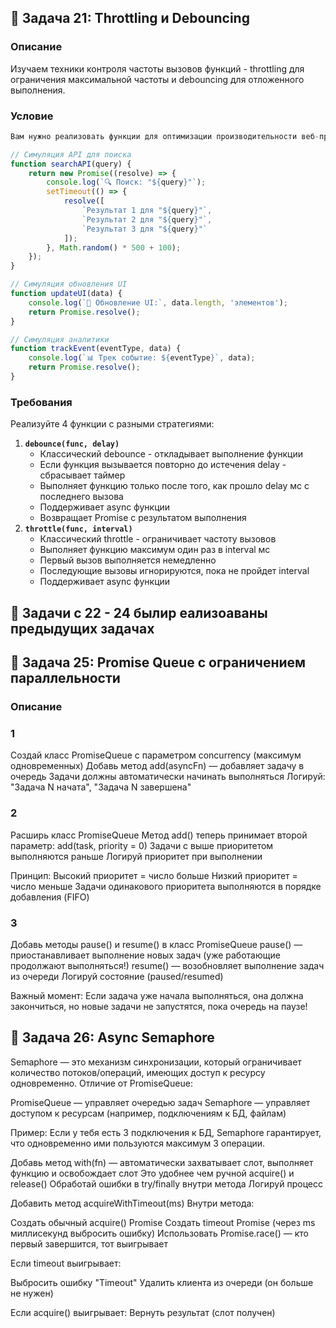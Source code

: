 ## 📝 Задача 21: Throttling и Debouncing

### Описание

Изучаем техники контроля частоты вызовов функций - throttling для ограничения максимальной частоты и debouncing для отложенного выполнения.

### Условие

```javascript
Вам нужно реализовать функции для оптимизации производительности веб-приложени

// Симуляция API для поиска
function searchAPI(query) {
    return new Promise((resolve) => {
        console.log(`🔍 Поиск: "${query}"`);
        setTimeout(() => {
            resolve([
                `Результат 1 для "${query}"`,
                `Результат 2 для "${query}"`,
                `Результат 3 для "${query}"`
            ]);
        }, Math.random() * 500 + 100);
    });
}

// Симуляция обновления UI
function updateUI(data) {
    console.log(`🎨 Обновление UI:`, data.length, 'элементов');
    return Promise.resolve();
}

// Симуляция аналитики
function trackEvent(eventType, data) {
    console.log(`📊 Трек событие: ${eventType}`, data);
    return Promise.resolve();
}
```

### Требования

Реализуйте 4 функции с разными стратегиями:

1. **`debounce(func, delay)`**
    - Классический debounce - откладывает выполнение функции
    - Если функция вызывается повторно до истечения delay - сбрасывает таймер
    - Выполняет функцию только после того, как прошло delay мс с последнего вызова
    - Поддерживает async функции
    - Возвращает Promise с результатом выполнения
2. **`throttle(func, interval)`**
    - Классический throttle - ограничивает частоту вызовов
    - Выполняет функцию максимум один раз в interval мс
    - Первый вызов выполняется немедленно
    - Последующие вызовы игнорируются, пока не пройдет interval
    - Поддерживает async функции

## 📝 Задачи с 22 - 24 былир еализоаваны предыдущих задачах

## 📝 Задача 25: Promise Queue с ограничением параллельности

### Описание

### 1

Создай класс PromiseQueue с параметром concurrency (максимум одновременных)
Добавь метод add(asyncFn) — добавляет задачу в очередь
Задачи должны автоматически начинать выполняться
Логируй: "Задача N начата", "Задача N завершена"

### 2

Расширь класс PromiseQueue
Метод add() теперь принимает второй параметр: add(task, priority = 0)
Задачи с выше приоритетом выполняются раньше
Логируй приоритет при выполнении

Принцип:
Высокий приоритет = число больше
Низкий приоритет = число меньше
Задачи одинакового приоритета выполняются в порядке добавления (FIFO)

### 3

Добавь методы pause() и resume() в класс PromiseQueue
pause() — приостанавливает выполнение новых задач (уже работающие продолжают выполняться!)
resume() — возобновляет выполнение задач из очереди
Логируй состояние (paused/resumed)

Важный момент: Если задача уже начала выполняться, она должна закончиться, но новые задачи не запустятся, пока очередь на паузе!

## 📝 Задача 26: Async Semaphore

Semaphore — это механизм синхронизации, который ограничивает количество потоков/операций, имеющих доступ к ресурсу одновременно.
Отличие от PromiseQueue:

PromiseQueue — управляет очередью задач
Semaphore — управляет доступом к ресурсам (например, подключениям к БД, файлам)

Пример: Если у тебя есть 3 подключения к БД, Semaphore гарантирует, что одновременно ими пользуются максимум 3 операции.

Добавь метод with(fn) — автоматически захватывает слот, выполняет функцию и освобождает слот
Это удобнее чем ручной acquire() и release()
Обработай ошибки в try/finally внутри метода
Логируй процесс

Добавить метод acquireWithTimeout(ms)
Внутри метода:

Создать обычный acquire() Promise
Создать timeout Promise (через ms миллисекунд выбросить ошибку)
Использовать Promise.race() — кто первый завершится, тот выигрывает

Если timeout выигрывает:

Выбросить ошибку "Timeout"
Удалить клиента из очереди (он больше не нужен)

Если acquire() выигрывает:
Вернуть результат (слот получен)
